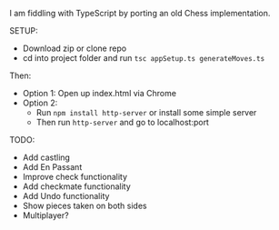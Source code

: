 I am fiddling with TypeScript by porting an old Chess implementation.

SETUP:
* Download zip or clone repo
* cd into project folder and run `tsc appSetup.ts generateMoves.ts`

Then:
* Option 1: Open up index.html via Chrome
* Option 2:
  * Run `npm install http-server` or install some simple server
  * Then run `http-server` and go to localhost:port

TODO:
* Add castling
* Add En Passant
* Improve check functionality
* Add checkmate functionality
* Add Undo functionality
* Show pieces taken on both sides
* Multiplayer?
